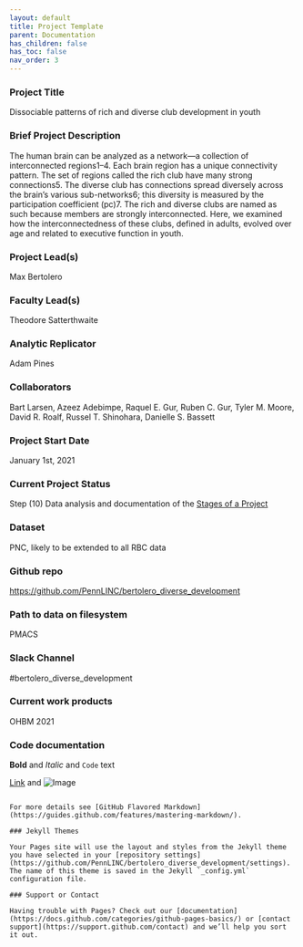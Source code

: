 ```yaml
---
layout: default
title: Project Template
parent: Documentation
has_children: false
has_toc: false
nav_order: 3
---
```


### Project Title

Dissociable patterns of rich and diverse club development in youth

### Brief Project Description

The human brain can be analyzed as a network—a collection of interconnected regions1–4. Each brain region has a unique connectivity pattern. The set of regions called the rich club have many strong connections5. The diverse club has connections spread diversely across the brain’s various sub-networks6; this diversity is measured by the participation coefficient (pc)7. The rich and diverse clubs are named as such because members are strongly interconnected. Here, we examined how the interconnectedness of these clubs, defined in adults, evolved over age and related to executive function in youth.

### Project Lead(s) 

Max Bertolero

### Faculty Lead(s)

Theodore Satterthwaite

### Analytic Replicator

Adam Pines

### Collaborators

Bart Larsen, Azeez Adebimpe, Raquel E. Gur, Ruben C. Gur, Tyler M. Moore, David R. Roalf, Russel T. Shinohara, Danielle S. Bassett

### Project Start Date

January 1st, 2021

### Current Project Status

Step (10) Data analysis and documentation of the [Stages of a Project](https://pennlinc.github.io/docs/LabHome/ProjectStages/)

### Dataset

PNC, likely to be extended to all RBC data

### Github repo

https://github.com/PennLINC/bertolero_diverse_development

### Path to data on filesystem

PMACS

### Slack Channel

#bertolero_diverse_development

### Current work products

OHBM 2021

### Code documentation


**Bold** and _Italic_ and `Code` text

[Link](url) and ![Image](src)
```

For more details see [GitHub Flavored Markdown](https://guides.github.com/features/mastering-markdown/).

### Jekyll Themes

Your Pages site will use the layout and styles from the Jekyll theme you have selected in your [repository settings](https://github.com/PennLINC/bertolero_diverse_development/settings). The name of this theme is saved in the Jekyll `_config.yml` configuration file.

### Support or Contact

Having trouble with Pages? Check out our [documentation](https://docs.github.com/categories/github-pages-basics/) or [contact support](https://support.github.com/contact) and we’ll help you sort it out.
